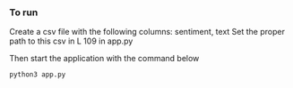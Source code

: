 ### To run

Create a csv file with the following columns: sentiment, text
Set the proper path to this csv in L 109 in app.py

Then start the application with the command below

```
python3 app.py
```